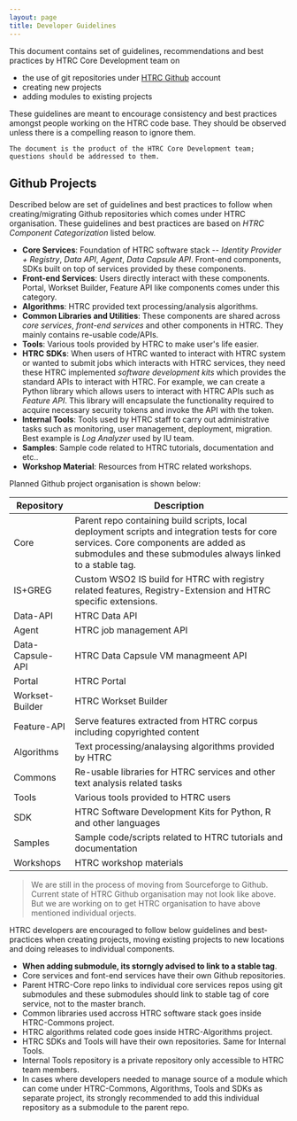 ```yaml
---
layout: page
title: Developer Guidelines
---
```


This document contains set of guidelines, recommendations and best practices by
HTRC Core Development team on

*  the use of git repositories under [HTRC Github](http://github.com/htrc)
account
*  creating new projects
*  adding modules to existing projects

These guidelines are meant to encourage consistency and best practices amongst
people working on the HTRC code base. They should be observed unless there is a
compelling reason to ignore them.

```
The document is the product of the HTRC Core Development team; questions should be addressed to them.
```

## Github Projects

Described below are set of guidelines and best practices to follow when
creating/migrating Github repositories which comes under HTRC organisation.
These guidelines and best practices are based on *HTRC Component Categorization*
listed below.

- **Core Services**: Foundation of HTRC software stack -- *Identity Provider + Registry*, *Data API*, *Agent*, *Data Capsule API*. Front-end components, SDKs built on top of services provided by these components.
- **Front-end Services**: Users directly interact with these components. Portal, Workset Builder, Feature API like components comes under this category.
- **Algorithms**: HTRC provided text processing/analysis algorithms.
- **Common Libraries and Utilities**: These components are shared across *core services*, *front-end services* and other components in HTRC. They mainly contains re-usable code/APIs.
- **Tools**: Various tools provided by HTRC to make user's life easier.
- **HTRC SDKs**: When users of HTRC wanted to interact with HTRC system or wanted to submit jobs which interacts with HTRC services, they need these HTRC implemented *software development kits* which provides the standard APIs to interact with HTRC. For example, we can create a Python library which allows users to interact with HTRC APIs such as *Feature API*. This library will encapsulate the functionality required to acquire necessary security tokens and invoke the API with the token.
- **Internal Tools**: Tools used by HTRC staff to carry out administrative tasks such as monitoring, user management, deployment, migration. Best example is *Log Analyzer* used by IU team.
- **Samples**: Sample code related to HTRC tutorials, documentation and etc..
- **Workshop Material**: Resources from HTRC related workshops.

Planned Github project organisation is shown below:

| Repository      | Description |
| --------------- | ----------- |
| Core            | Parent repo containing build scripts, local deployment scripts and integration tests for core services. Core components are added as submodules and these submodules always linked to a stable tag. |
| IS+GREG         | Custom WSO2 IS build for HTRC with registry related features, Registry-Extension and HTRC specific extensions.   |
| Data-API        | HTRC Data API |
| Agent           | HTRC job management API |
| Data-Capsule-API | HTRC Data Capsule VM managmeent API |
| Portal          | HTRC Portal |
| Workset-Builder | HTRC Workset Builder |
| Feature-API     | Serve features extracted from HTRC corpus including copyrighted content |
| Algorithms      | Text processing/analaysing algorithms provided by HTRC |
| Commons         | Re-usable libraries for HTRC services and other text analysis related tasks |
| Tools           | Various tools provided to HTRC users |
| SDK             | HTRC Software Development Kits for Python, R and other languages |
| Samples         | Sample code/scripts related to HTRC tutorials and documentation |
| Workshops       | HTRC workshop materials |

  > We are still in the process of moving from Sourceforge to Github. Current state of HTRC Github organisation may not look like above. But we are working on to get HTRC organisation to have above mentioned individual orjects.

HTRC developers are encouraged to follow below guidelines and best-practices when creating projects, moving existing projects to new locations and doing releases to individual components.

- **When adding submodule, its storngly advised to link to a stable tag**.
- Core services and font-end services have their own Github repositories.
- Parent HTRC-Core repo links to individual core services repos using git submodules and these submodules should link to stable tag of core service, not to the master branch.
- Common libraries used accross HTRC software stack goes inside HTRC-Commons project.
- HTRC algorithms related code goes inside HTRC-Algorithms project.
- HTRC SDKs and Tools will have their own repositories. Same for Internal Tools.
- Internal Tools repository is a private repository only accessible to HTRC team members.
- In cases where developers needed to manage source of a module which can come under HTRC-Commons, Algorithms, Tools and SDKs as separate project, its strongly recommended to add this individual repository as a submodule to the parent repo.



